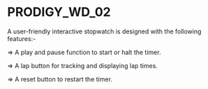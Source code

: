 # PRODIGY_WD_02
A user-friendly interactive stopwatch is designed with the following features:-

=> A play and pause function to start or halt the timer.

=> A lap button for tracking and displaying lap times.

=> A reset button to restart the timer.

